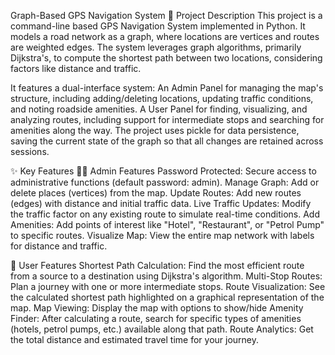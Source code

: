 Graph-Based GPS Navigation System
📜 Project Description
This project is a command-line based GPS Navigation System implemented in Python. It models a road network as a graph, where locations are vertices and routes are weighted edges.
The system leverages graph algorithms, primarily Dijkstra's, to compute the shortest path between two locations, considering factors like distance and traffic.

It features a dual-interface system:
An Admin Panel for managing the map's structure, including adding/deleting locations, updating traffic conditions, and noting roadside amenities.
A User Panel for finding, visualizing, and analyzing routes, including support for intermediate stops and searching for amenities along the way.
The project uses pickle for data persistence, saving the current state of the graph so that all changes are retained across sessions.

✨ Key Features
👨‍💼 Admin Features
Password Protected: Secure access to administrative functions (default password: admin).
Manage Graph: Add or delete places (vertices) from the map.
Update Routes: Add new routes (edges) with distance and initial traffic data.
Live Traffic Updates: Modify the traffic factor on any existing route to simulate real-time conditions.
Add Amenities: Add points of interest like "Hotel", "Restaurant", or "Petrol Pump" to specific routes.
Visualize Map: View the entire map network with labels for distance and traffic.

🚶 User Features
Shortest Path Calculation: Find the most efficient route from a source to a destination using Dijkstra's algorithm.
Multi-Stop Routes: Plan a journey with one or more intermediate stops.
Route Visualization: See the calculated shortest path highlighted on a graphical representation of the map.
Map Viewing: Display the map with options to show/hide 
Amenity Finder: After calculating a route, search for specific types of amenities (hotels, petrol pumps, etc.) available along that path.
Route Analytics: Get the total distance and estimated travel time for your journey.

